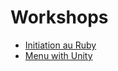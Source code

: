 # Workshops

* [Initiation au Ruby](Initiation_ruby/README.md)
* [Menu with Unity](Unity_Menu/README.md)
